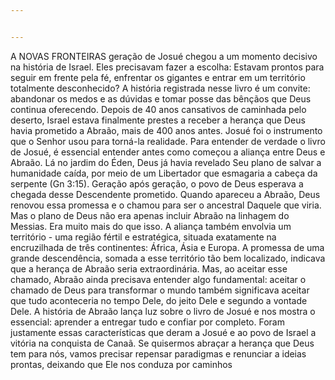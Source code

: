 ```yaml
---


---
```


<p>A NOVAS FRONTEIRAS geração de Josué chegou a um momento decisivo na história de Israel. Eles precisavam fazer a escolha: Estavam prontos para seguir em frente pela fé, enfrentar os gigantes e entrar em um território totalmente desconhecido? A história registrada nesse livro é um convite: abandonar os medos e as dúvidas e tomar posse das bênçãos que Deus continua oferecendo. Depois de 40 anos cansativos de caminhada pelo deserto, Israel estava finalmente prestes a receber a herança que Deus havia prometido a Abraão, mais de 400 anos antes. Josué foi o instrumento que o Senhor usou para torná-la realidade. Para entender de verdade o livro de Josué, é essencial entender antes como começou a aliança entre Deus e Abraão. Lá no jardim do Éden, Deus já havia revelado Seu plano de salvar a humanidade caída, por meio de um Libertador que esmagaria a cabeça da serpente (Gn 3:15). Geração após geração, o povo de Deus esperava a chegada desse Descendente prometido. Quando apareceu a Abraão, Deus renovou essa promessa e o chamou para ser o ancestral Daquele que viria. Mas o plano de Deus não era apenas incluir Abraão na linhagem do Messias. Era muito mais do que isso. A aliança também envolvia um território - uma região fértil e estratégica, situada exatamente na encruzilhada de três continentes: África, Ásia e Europa. A promessa de uma grande descendência, somada a esse território tão bem localizado, indicava que a herança de Abraão seria extraordinária. Mas, ao aceitar esse chamado, Abraão ainda precisava entender algo fundamental: aceitar o chamado de Deus para transformar o mundo também significava aceitar que tudo aconteceria no tempo Dele, do jeito Dele e segundo a vontade Dele. A história de Abraão lança luz sobre o livro de Josué e nos mostra o essencial: aprender a entregar tudo e confiar por completo. Foram justamente essas características que deram a Josué e ao povo de Israel a vitória na conquista de Canaã. Se quisermos abraçar a herança que Deus tem para nós, vamos precisar repensar paradigmas e renunciar a ideias prontas, deixando que Ele nos conduza por caminhos</p>

